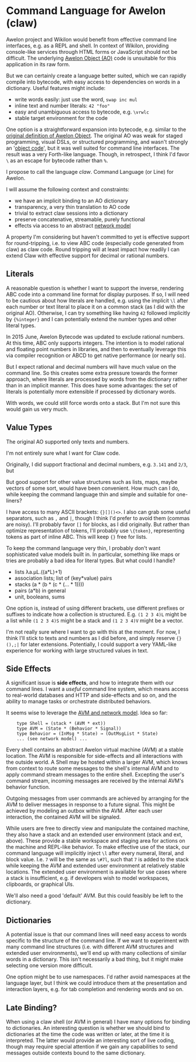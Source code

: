 
# Command Language for Awelon (claw)

Awelon project and Wikilon would benefit from effective command line interfaces, e.g. as a REPL and shell. In context of Wikilon, providing console-like services through HTML forms or JavaScript should not be difficult. The underlying [Awelon Object (AO)](AboutAO.md) code is unsuitable for this application in its raw form. 

But we can certainly create a language better suited, which we can rapidly compile into bytecode, with easy access to dependencies on words in a dictionary. Useful features might include:

* write words easily: just use the word, `swap inc mul`
* inline text and number literals: `42 "foo"`
* easy and unambiguous access to bytecode, e.g. `\vrwlc` 
* stable target environment for the code

One option is a straightforward expansion into bytecode, e.g. similar to the [original definition of Awelon Object](https://github.com/dmbarbour/awelon/blob/master/AboutAO.md). The original AO was weak for staged programming, visual DSLs, or structured programming, and wasn't strongly an '[object code](http://en.wikipedia.org/wiki/Object_code)', but it was well suited for command line interfaces. The result was a very Forth-like language. Though, in retrospect, I think I'd favor `\` as an escape for bytecode rather than `%`.

I propose to call the language *claw*. Command Language (or Line) for Awelon.

I will assume the following context and constraints:

* we have an implicit binding to an AO dictionary
* transparency, a very thin translation to AO code
* trivial to extract claw sessions into a dictionary
* preserve concatenative, streamable, purely functional
* effects via access to an abstract [network model](NetworkModel.md)

A property I'm considering but haven't committed to yet is effective support for round-tripping, i.e. to view ABC code (especially code generated from claw) as claw code. Round tripping will at least impact how readily I can extend Claw with effective support for decimal or rational numbers.




## Literals

A reasonable question is whether I want to support the inverse, rendering ABC code into a command line format for display purposes. If so, I will need to be cautious about how literals are handled, e.g. using the implicit `\l` after each number or text literal to place it on a common stack (as I did with the original AO). Otherwise, I can try something like having `42` followed implicitly by `{%integer}` and I can potentially extend the number types and other literal types.

In 2015 June, Awelon Bytecode was updated to exclude rational numbers. At this time, ABC only supports integers. The intention is to model rational and floating point numbers in libraries, and then to eventually leverage this via compiler recognition or ABCD to get native performance (or nearly so).

But I expect rational and decimal numbers will have much value on the command line. So this creates some extra pressure towards the former approach, where literals are processed by words from the dictionary rather than in an implicit manner. This does have some advantages: the set of literals is potentially more extensible if processed by dictionary words.

With words, we could still force words onto a stack. But I'm not sure this would gain us very much.


## Value Types

The original AO supported only texts and numbers.

I'm not entirely sure what I want for Claw code. 



Originally, I did support fractional and decimal numbers, e.g. `3.141` and `2/3`, but  

  But good support for other value structures such as lists, maps, maybe vectors of some sort, would have been convenient. How much can I do, while keeping the command language thin and simple and suitable for one-liners?

I have access to many ASCII brackets: `{}[]()<>`. I also can grab some useful separators, such as `,` and `|`, though I think I'd prefer to avoid them (commas are noisy). I'll probably favor `[]` for blocks, as I did originally. But rather than optimize representation of tokens, I'll probably use `\{token}`, representing tokens as part of inline ABC. This will keep `{}` free for lists.

To keep the command language very thin, I probably don't want sophisticated value models built in. In particular, something like maps or tries are probably a bad idea for literal types. But what could I handle?

* lists  λa.μL.((a*L)+1)
* association lists; list of (key*value) pairs
* stacks (a * (b * (c * (... * 1))))
* pairs (a*b) in general
* unit, booleans, sums

One option is, instead of using different brackets, use different prefixes or suffixes to indicate how a collection is structured. E.g. `(1 2 3 4)L` might be a list while `(1 2 3 4)S` might be a stack and `(1 2 3 4)V` might be a vector.

I'm not really sure where I want to go with this at the moment. For now, I think I'll stick to texts and numbers as I did before, and simply reserve `{}(),;|` for later extensions. Potentially, I could support a very YAML-like experience for working with large structured values in text.




## Side Effects

A significant issue is **side effects**, and how to integrate them with our command lines. I want a *useful* command line system, which means access to real-world databases and HTTP and side-effects and so on, and the ability to manage tasks or orchestrate distributed behaviors. 

It seems wise to leverage the [AVM and network model](NetworkModel.md). Idea so far: 

        type Shell = (stack * (AVM * ext))
        type AVM = (State * (Behavior * Signal))
        type Behavior = (InMsg * State) → (OutMsgList * State)
        ... (see network model) ...

Every shell contains an abstract Awelon virtual machine (AVM) at a stable location. The AVM is responsible for side-effects and all interactions with the outside world. A Shell may be hosted within a larger AVM, which knows from context to route some messages to the shell's internal AVM and to apply command stream messages to the entire shell. Excepting the user's command stream, incoming messages are received by the internal AVM's behavior function.

Outgoing messages from user commands are achieved by arranging for the AVM to deliver messages in response to a future signal. This might be achieved by modeling an outbox within the AVM. After each user interaction, the contained AVM will be signaled.

While users are free to directly view and manipulate the contained machine, they also have a stack and an extended user environment (stack and ext, above). These provide a stable workspace and staging area for actions on the machine and REPL-like behavior. To make effective use of the stack, our command language will implicitly inject `\l` after every numeral, literal, and block value. I.e. `7` will be the same as `\#7l`, such that `7` is added to the stack while keeping the AVM and extended user environment at relatively stable locations. The extended user environment is available for use cases where a stack is insufficient, e.g. if developers wish to model workspaces, clipboards, or graphical UIs.

We'll also need a good 'default' AVM. But this could feasibly be left to the dictionary.

## Dictionaries

A potential issue is that our command lines will need easy access to words specific to the structure of the command line. If we want to experiment with many command line structures (i.e. with different AVM structures and extended user environments), we'll end up with many collections of similar words in a dictionary. This isn't necessarily a bad thing, but it might make selecting one version more difficult.

One option might be to use namespaces. I'd rather avoid namespaces at the language layer, but I think we could introduce them at the presentation and interaction layers, e.g. for tab completion and rendering words and so on. 

## Late Binding?

When using a claw shell (or AVM in general) I have many options for binding to dictionaries. An interesting question is whether we should bind to dictionaries at the time the code was written or later, at the time it is interpreted. The latter would provide an interesting sort of live coding, though may require special attention if we gain any capabilities to send messages outside contexts bound to the same dictionary.

